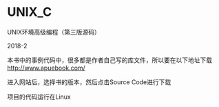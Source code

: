 # UNIX_C
UNIX环境高级编程（第三版源码）

2018-2

本书中的事例代码中，很多都是作者自己写的库文件，所以要在以下地址下载
<http://www.apuebook.com/>

进入网站后，选择书的版本，然后点击Source Code进行下载

项目的代码运行在Linux
